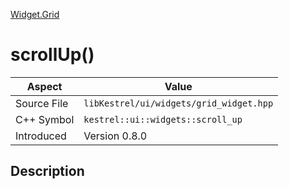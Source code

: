 [Widget.Grid](index)
# scrollUp()
| Aspect | Value |
| --- | --- |
| Source File | `libKestrel/ui/widgets/grid_widget.hpp` |
| C++ Symbol | `kestrel::ui::widgets::scroll_up` |
| Introduced | Version 0.8.0 |
## Description

